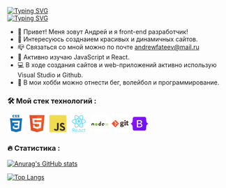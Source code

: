 <a href="https://git.io/typing-svg"><img src="https://readme-typing-svg.herokuapp.com?font=Fira+Code&size=18&duration=3000&pause=10000&color=05D9E8&background=01012B00&vCenter=true&multiline=true&width=350&height=30&lines=Hello!+My+name+is+Andrew+" alt="Typing SVG" /></a><br>
<a href="https://git.io/typing-svg"><img src="https://readme-typing-svg.herokuapp.com?font=Fira+Code&size=18&duration=3000&pause=10000&color=05D9E8&background=01012B00&vCenter=true&multiline=true&width=350&height=30&lines=I+am+a+front-end+developer" alt="Typing SVG" /></a>


- 👋 Привет! Меня зовут Андрей и я front-end разработчик!
- 👀 Интересуюсь созднаием красивых и динамичных сайтов. 
- 📪 Связаться со мной можно по почте andrewfateev@mail.ru
- 🌱 Активно изучаю JavaScript и React.
- 💻 В ходе создания сайтов и web-приложений активно использую Visual Studio и Github.
- 💞️ В мои хобби можно отнести бег, волейбол и программирование.

### :hammer_and_wrench: Мой стек технологий :

  <div>
  <img src="https://github.com/devicons/devicon/blob/master/icons/css3/css3-plain-wordmark.svg"  title="CSS3" alt="CSS" width="40" height="40"/>&nbsp;
  <img src="https://github.com/devicons/devicon/blob/master/icons/html5/html5-original.svg" title="HTML5" alt="HTML" width="40" height="40"/>&nbsp;
  <img src="https://github.com/devicons/devicon/blob/master/icons/javascript/javascript-original.svg" title="JavaScript" alt="JavaScript" width="40" height="40"/>&nbsp;
  <img src="https://github.com/devicons/devicon/blob/master/icons/react/react-original-wordmark.svg" title="React" alt="React" width="40" height="40"/>&nbsp;
  <img src="https://github.com/devicons/devicon/blob/master/icons/nodejs/nodejs-original-wordmark.svg" title="NodeJS" alt="NodeJS" width="40" height="40"/>&nbsp;
  <img src="https://github.com/devicons/devicon/blob/master/icons/git/git-original-wordmark.svg" title="Git" **alt="Git" width="40" height="40"/>
  <img src="https://github.com/devicons/devicon/blob/master/icons/bootstrap/bootstrap-original.svg" title="Bootstrap" **alt="Bootstrap" width="40" height="40"/>
</div>

### :fire: Статистика :
[![Anurag's GitHub stats](https://github-readme-stats.vercel.app/api?username=AndrewFlow&title_color=f3e600&text_color=04DAF6&icon_color=f3e600&border_color=f3e600&bg_color=000029&show_icons=true)](https://github.com/anuraghazra/github-readme-stats)




[![Top Langs](https://github-readme-stats.vercel.app/api/top-langs/?username=AndrewFlow&layout=compact&title_color=f3e600&text_color=04DAF6&icon_color=f3e600&border_color=f3e600&bg_color=000029&show_icons=true)](https://github.com/anuraghazra/github-readme-stats)
